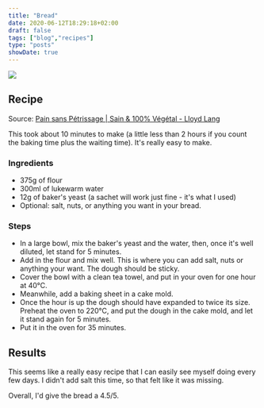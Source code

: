 ```yaml
---
title: "Bread"
date: 2020-06-12T18:29:18+02:00
draft: false
tags: ["blog","recipes"]
type: "posts"
showDate: true
---
```


[![](/assets/IMG_20200612_175739.jpg)](/assets/IMG_20200612_175739.jpg)

## Recipe

Source: [Pain sans Pétrissage | Sain & 100% Végétal - Lloyd Lang](https://www.youtube.com/watch?v=4d7pFDvNXE8)

This took about 10 minutes to make (a little less than 2 hours if you count the baking time plus the waiting time). It's really easy to make.

### Ingredients

- 375g of flour
- 300ml of lukewarm water
- 12g of baker's yeast (a sachet will work just fine - it's what I used)
- Optional: salt, nuts, or anything you want in your bread.

### Steps

- In a large bowl, mix the baker's yeast and the water, then, once it's well diluted, let stand for 5 minutes.
- Add in the flour and mix well. This is where you can add salt, nuts or anything your want. The dough should be sticky.
- Cover the bowl with a clean tea towel, and put in your oven for one hour at 40°C.
- Meanwhile, add a baking sheet in a cake mold.
- Once the hour is up the dough should have expanded to twice its size. Preheat the oven to 220°C, and put the dough in the cake mold, and let it stand again for 5 minutes.
- Put it in the oven for 35 minutes.

## Results

This seems like a really easy recipe that I can easily see myself doing every few days. I didn't add salt this time, so that felt like it was missing.

Overall, I'd give the bread a 4.5/5.
